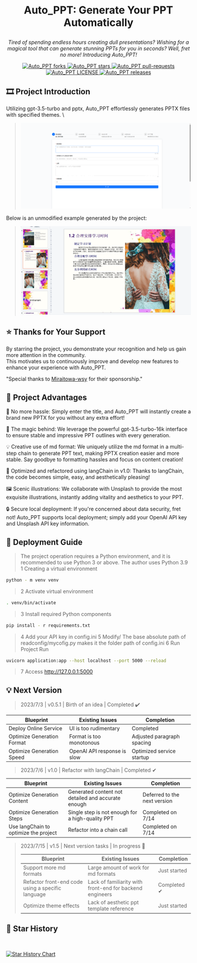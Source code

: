 # <p align="center">Auto_PPT: Generate Your PPT Automatically</p>

<p align="center"><i>Tired of spending endless hours creating dull presentations? Wishing for a magical tool that can generate stunning PPTs for you in seconds? Well, fret no more! Introducing Auto_PPT!</i></p>

<p align="center">
<a href="https://github.com/limaoyi1/Auto_PPT/fork" target="blank">
<img src="https://img.shields.io/github/forks/limaoyi1/Auto_PPT?style=for-the-badge" alt="Auto_PPT forks"/>
</a>

<a href="https://github.com/limaoyi1/Auto_PPT/stargazers" target="blank">
<img src="https://img.shields.io/github/stars/limaoyi1/Auto_PPT?style=for-the-badge" alt="Auto_PPT stars"/>
</a>
<a href="https://github.com/limaoyi1/Auto_PPT/pulls" target="blank">
<img src="https://img.shields.io/github/issues-pr/limaoyi1/Auto_PPT?style=for-the-badge" alt="Auto_PPT pull-requests"/>
</a>
<a href='https://github.com/limaoyi1/Auto_PPT/blob/main/LICENSE'>
<img src='https://img.shields.io/github/license/limaoyi1/Auto_PPT?&label=Latest&style=for-the-badge' alt="Auto_PPT LICENSE">
</a>
<a href='https://github.com/limaoyi1/Auto_PPT/releases'>
<img src='https://img.shields.io/github/release/limaoyi1/Auto_PPT?&label=Latest&style=for-the-badge' alt="Auto_PPT releases">
</a>
</p>

[//]: # "https://github.com/ikatyang/emoji-cheat-sheet 表情仓库"

## 🎞️ Project Introduction

Utilizing gpt-3.5-turbo and pptx, Auto_PPT effortlessly generates PPTX files with specified themes. \
>![img.png](pptx_static/static/img2.png)

Below is an unmodified example generated by the project:
>![img.png](pptx_static/static/img.png)

## ⭐ Thanks for Your Support

By starring the project, you demonstrate your recognition and help us gain more attention in the community. \
This motivates us to continuously improve and develop new features to enhance your experience with Auto_PPT.

"Special thanks to [Miraitowa-wsy](https://github.com/Miraitowa-wsy) for their sponsorship."

## 🧲 Project Advantages

🌟 No more hassle: Simply enter the title, and Auto_PPT will instantly create a brand new PPTX for you without any extra effort!

🎩 The magic behind: We leverage the powerful gpt-3.5-turbo-16k interface to ensure stable and impressive PPT outlines with every generation.

💡 Creative use of md format: We uniquely utilize the md format in a multi-step chain to generate PPT text, making PPTX creation easier and more stable. Say goodbye to formatting hassles and focus on content creation!

🔗 Optimized and refactored using langChain in v1.0: Thanks to langChain, the code becomes simple, easy, and aesthetically pleasing!

🖼️ Scenic illustrations: We collaborate with Unsplash to provide the most exquisite illustrations, instantly adding vitality and aesthetics to your PPT.

🔒 Secure local deployment: If you're concerned about data security, fret not! Auto_PPT supports local deployment; simply add your OpenAI API key and Unsplash API key information.

## 🎨 Deployment Guide

> The project operation requires a Python environment, and it is recommended to use Python 3 or above. The author uses Python 3.9
> 1 Creating a virtual environment

```bash
python - m venv venv
```

> 2 Activate virtual environment

```bash
. venv/bin/activate
```

> 3 Install required Python components

```bash
pip install - r requirements.txt
```

> 4 Add your API key in config.ini
> 5 Modify/ The base absolute path of readconfig/mycofig.py makes it the folder path of config.ini
> 6 Run Project
> Run

```bash
uvicorn application:app --host localhost --port 5000 --reload
```

> 7 Access <http://127.0.0.1:5000>

## 💡 Next Version

> 2023/7/3 | v0.5.1 | Birth of an idea | Completed ✔️

| Blueprint                  | Existing Issues             | Completion                 |
| -------------------------- | --------------------------- | -------------------------- |
| Deploy Online Service      | UI is too rudimentary       | Completed                  |
| Optimize Generation Format | Format is too monotonous    | Adjusted paragraph spacing |
| Optimize Generation Speed  | OpenAI API response is slow | Optimized service startup  |

> 2023/7/6 | v1.0 | Refactor with langChain | Completed ✔

| Blueprint                             | Existing Issues                                    | Completion                   |
| ------------------------------------- | -------------------------------------------------- | ---------------------------- |
| Optimize Generation Content           | Generated content not detailed and accurate enough | Deferred to the next version |
| Optimize Generation Steps             | Single step is not enough for a high-quality PPT   | Completed on 7/14            |
| Use langChain to optimize the project | Refactor into a chain call                         | Completed on 7/14            |

> 2023/7/15 | v1.5 | Next version tasks | In progress 🧭
>
> | Blueprint                                         | Existing Issues                                          | Completion   |
> | ------------------------------------------------- | -------------------------------------------------------- | ------------ |
> | Support more md formats                           | Large amount of work for md formats                      | Just started |
> | Refactor front-end code using a specific language | Lack of familiarity with front-end for backend engineers | Completed ✔  |
> | Optimize theme effects                            | Lack of aesthetic ppt template reference                 | Just started |

## 🌟 Star History

<br>

[![Star History Chart](https://api.star-history.com/svg?repos=limaoyi1/Auto_PPT&type=Timeline)](https://star-history.com/#limaoyi1/Auto_PPT&Timeline)

</br>
